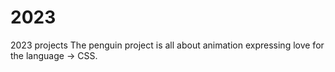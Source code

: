 # 2023
2023 projects
The penguin project is all about animation expressing love for the language -> CSS.
